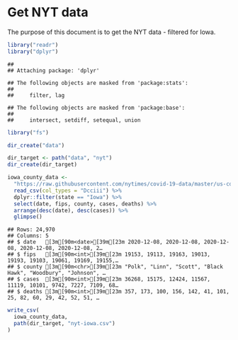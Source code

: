 Get NYT data
================

The purpose of this document is to get the NYT data - filtered for Iowa.

``` r
library("readr")
library("dplyr")
```

    ## 
    ## Attaching package: 'dplyr'

    ## The following objects are masked from 'package:stats':
    ## 
    ##     filter, lag

    ## The following objects are masked from 'package:base':
    ## 
    ##     intersect, setdiff, setequal, union

``` r
library("fs")
```

``` r
dir_create("data")

dir_target <- path("data", "nyt")
dir_create(dir_target)
```

``` r
iowa_county_data <- 
  "https://raw.githubusercontent.com/nytimes/covid-19-data/master/us-counties.csv" %>%
  read_csv(col_types = "Dcciii") %>%
  dplyr::filter(state == "Iowa") %>%
  select(date, fips, county, cases, deaths) %>%
  arrange(desc(date), desc(cases)) %>%
  glimpse()
```

    ## Rows: 24,970
    ## Columns: 5
    ## $ date   [3m[90m<date>[39m[23m 2020-12-08, 2020-12-08, 2020-12-08, 2020-12-08, 2020-12-08, 2…
    ## $ fips   [3m[90m<int>[39m[23m 19153, 19113, 19163, 19013, 19193, 19103, 19061, 19169, 19155,…
    ## $ county [3m[90m<chr>[39m[23m "Polk", "Linn", "Scott", "Black Hawk", "Woodbury", "Johnson", …
    ## $ cases  [3m[90m<int>[39m[23m 36268, 15175, 12424, 11567, 11119, 10101, 9742, 7227, 7109, 68…
    ## $ deaths [3m[90m<int>[39m[23m 357, 173, 100, 156, 142, 41, 101, 25, 82, 60, 29, 42, 52, 51, …

``` r
write_csv(
  iowa_county_data,
  path(dir_target, "nyt-iowa.csv")
)
```
